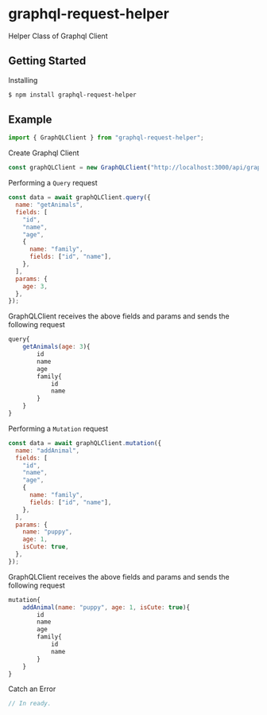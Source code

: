 # graphql-request-helper

Helper Class of Graphql Client

## Getting Started

Installing

```bash
$ npm install graphql-request-helper
```

## Example

```js
import { GraphQLClient } from "graphql-request-helper";
```

Create Graphql Client

```js
const graphQLClient = new GraphQLClient("http://localhost:3000/api/graphql");
```

Performing a `Query` request

```js
const data = await graphQLClient.query({
  name: "getAnimals",
  fields: [
    "id",
    "name",
    "age",
    {
      name: "family",
      fields: ["id", "name"],
    },
  ],
  params: {
    age: 3,
  },
});
```

GraphQLClient receives the above fields and params and sends the following request

```js
query{
    getAnimals(age: 3){
        id
        name
        age
        family{
            id
            name
        }
    }
}
```

Performing a `Mutation` request

```js
const data = await graphQLClient.mutation({
  name: "addAnimal",
  fields: [
    "id",
    "name",
    "age",
    {
      name: "family",
      fields: ["id", "name"],
    },
  ],
  params: {
    name: "puppy",
    age: 1,
    isCute: true,
  },
});
```

GraphQLClient receives the above fields and params and sends the following request

```js
mutation{
    addAnimal(name: "puppy", age: 1, isCute: true){
        id
        name
        age
        family{
            id
            name
        }
    }
}
```

Catch an Error

```js
// In ready.
```
